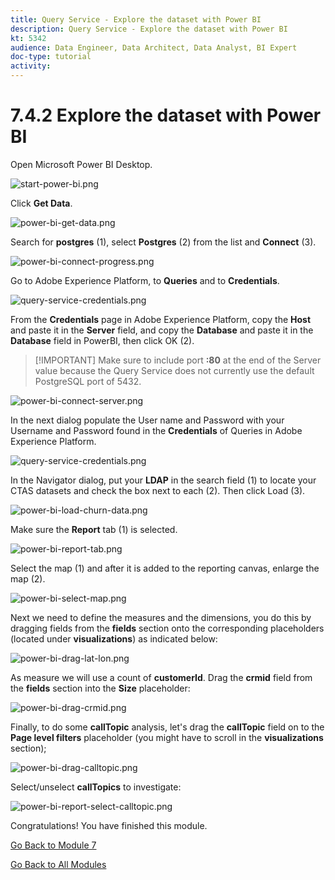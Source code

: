 ```yaml
---
title: Query Service - Explore the dataset with Power BI
description: Query Service - Explore the dataset with Power BI
kt: 5342
audience: Data Engineer, Data Architect, Data Analyst, BI Expert
doc-type: tutorial
activity: 
---
```


# 7.4.2 Explore the dataset with Power BI

Open Microsoft Power BI Desktop.

![start-power-bi.png](./images/start-power-bi.png)

Click **Get Data**.

![power-bi-get-data.png](./images/power-bi-get-data.png)

Search for **postgres** (1), select **Postgres** (2) from the list and **Connect** (3).

![power-bi-connect-progress.png](./images/power-bi-connect-progress.png)

Go to Adobe Experience Platform, to **Queries** and to **Credentials**.

![query-service-credentials.png](./images/query-service-credentials.png)

From the **Credentials** page in Adobe Experience Platform, copy the **Host** and paste it in the **Server** field, and copy the **Database** and paste it in the **Database** field in PowerBI, then click OK (2).

>[!IMPORTANT] Make sure to include port **:80** at the end of the Server value because the Query Service does not currently use the default PostgreSQL port of 5432.

![power-bi-connect-server.png](./images/power-bi-connect-server.png)

In the next dialog populate the User name and Password with your Username and Password found in the **Credentials** of Queries in Adobe Experience Platform.

![query-service-credentials.png](./images/query-service-credentials1.png)

In the Navigator dialog, put your **LDAP** in the search field (1) to locate your CTAS datasets and check the box next to each (2). Then click Load (3).

![power-bi-load-churn-data.png](./images/power-bi-load-churn-data.png)

Make sure the **Report** tab (1) is selected.

![power-bi-report-tab.png](./images/power-bi-report-tab.png)

Select the map (1) and after it is added to the reporting canvas, enlarge the map (2).

![power-bi-select-map.png](./images/power-bi-select-map.png)

Next we need to define the measures and the dimensions, you do this by dragging fields from the **fields** section onto the corresponding placeholders (located under **visualizations**) as indicated below:

![power-bi-drag-lat-lon.png](./images/power-bi-drag-lat-lon.png)

As measure we will use a count of **customerId**. Drag the **crmid** field from the **fields** section into the **Size** placeholder:

![power-bi-drag-crmid.png](./images/power-bi-drag-crmid.png)

Finally, to do some **callTopic** analysis, let's drag the **callTopic** field on to the **Page level filters** placeholder (you might have to scroll in the **visualizations** section);

![power-bi-drag-calltopic.png](./images/power-bi-drag-calltopic.png)

Select/unselect **callTopics** to investigate:

![power-bi-report-select-calltopic.png](./images/power-bi-report-select-calltopic.png)

Congratulations! You have finished this module.

[Go Back to Module 7](./query-service.md)

[Go Back to All Modules](../../overview.md)
